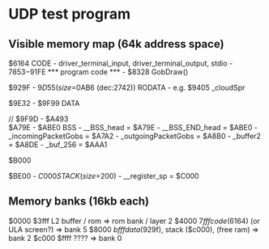 # UDP test program

## Visible memory map (64k address space)

$6164 CODE
		- driver_terminal_input, driver_terminal_output, stdio
		- $7853-$91FE *** program code ***
		- $8328 GobDraw()

$929F - $9D55 (size=$0AB6 (dec:2742))
	RODATA
		- e.g. $9405 _cloudSpr
		
$9E32 - $9F99
	DATA
	
// $9F9D - $A493	
$A79E - $ABE0
	BSS
	- __BSS_head = $A79E
	- __BSS_END_head = $ABE0
	- _incomingPacketGobs             = $A7A2
	- _outgoingPacketGobs             = $A8B0
	- _buffer2                        = $A8DE
	- _buf_256                        = $AAA1


$B000 
	

$BE00 - $C000
	STACK (size=$200)
	- __register_sp                   = $C000

## Memory banks (16kb each)
$0000 $3fff L2 buffer / rom                        => rom bank / layer 2
$4000 $7fff code ($6164) (or ULA screen?)          => bank 5
$8000 $bfff data($929f), stack ($c000), (free ram) => bank 2
$c000 $ffff ????	                               => bank 0

